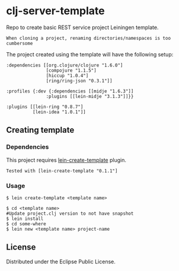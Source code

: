 # clj-server-template

Repo to create basic REST service project Leiningen template.

    When cloning a project, renaming directories/namespaces is too cumbersome

The project created using the template will have the following setup:

    :dependencies [[org.clojure/clojure "1.6.0"]
                   [compojure "1.1.5"]
                   [hiccup "1.0.4"]
                   [ring/ring-json "0.3.1"]]

    :profiles {:dev {:dependencies [[midje "1.6.3"]]
                   :plugins [[lein-midje "3.1.3"]]}}

    :plugins [[lein-ring "0.8.7"]
              [lein-idea "1.0.1"]]

## Creating template

### Dependencies

This project requires [lein-create-template](https://github.com/tcw/lein-create-template) plugin.

    Tested with [lein-create-template "0.1.1"]


### Usage

    $ lein create-template <template name>
    
    $ cd <template name> 
    #Update project.clj version to not have snapshot
    $ lein install
    $ cd some-where
    $ lein new <template name> project-name

## License

Distributed under the Eclipse Public License.

